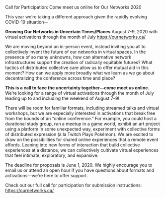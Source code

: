 Call for Participation: Come meet us online for Our Networks 2020

This year we’re taking a different approach given the rapidly evolving COVID-19 situation--

**Growing Our Networks in Uncertain Times/Places**
August 7-9, 2020 with virtual activations through the month of July 
https://ournetworks.ca/


We are moving beyond an in-person event, instead inviting you all to collectively invent the future of our networks in virtual spaces. In the presence of so many unknowns, how can alternative network infrastructures support the creation of radically equitable futures? What tactics of distributed collective care allow us to offer mutual aid in this moment? How can we apply more broadly what we learn as we go about decentralizing the conference across time and place?  

**This is a call to face the uncertainty together—come meet us online.** We’re looking for a range of virtual activations through the month of July leading up to and including the weekend of August 7–9! 

There will be room for familiar formats, including streamed talks and virtual workshops, but we are especially interested in activations that break free from the bounds of an “online conference.” For example, you could host a durational study group, run a meetup in a game world, exhibit an art project using a platform in some unexpected way, experiment with collective forms of distributed expression (à la Twitch Plays Pokémon). We are excited to draw on the possibilities for shared online experiences that a remote event affords. Leaning into new forms of interaction that build collective experiences at a distance, we can collectively cultivate virtual experiences that feel intimate, exploratory, and expansive.

The deadline for proposals is June 1, 2020. We highly encourage you to email us or attend an open hour if you have questions about formats and activations—we’re here to offer support. 

Check out our full call for participation for submission instructions: https://ournetworks.ca/
